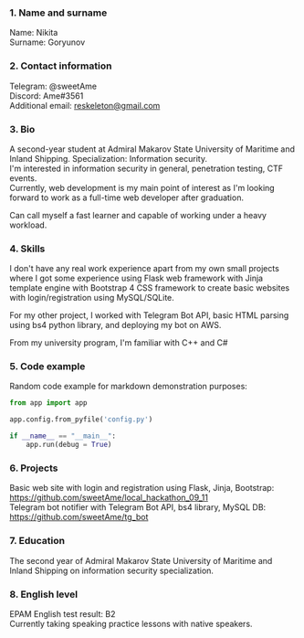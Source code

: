 ### 1. Name and surname ###
Name: Nikita  
Surname: Goryunov  
  
### 2. Contact information ###
Telegram: @sweetAme  
Discord: Ame#3561  
Additional email: reskeleton@gmail.com

### 3. Bio ###
A second-year student at Admiral Makarov State University of Maritime and Inland Shipping. Specialization: Information security.  
I'm interested in information security in general, penetration testing, CTF events.  
Currently, web development is my main point of interest as I'm looking forward to work as a full-time web developer after graduation.  



Can call myself a fast learner and capable of working under a heavy workload.

### 4. Skills ###
I don't have any real work experience apart from my own small projects where I got some experience using Flask web framework with Jinja template engine
with Bootstrap 4 CSS framework to create basic websites with login/registration using MySQL/SQLite.  

For my other project, I worked with Telegram Bot API, basic HTML parsing using bs4 python library, and deploying my bot on AWS.  

From my university program, I'm familiar with C++ and C# 

### 5. Code example ###

Random code example for markdown demonstration purposes:

```python
from app import app

app.config.from_pyfile('config.py')

if __name__ == "__main__":
    app.run(debug = True)
```  


### 6. Projects ###
Basic web site with login and registration using Flask, Jinja, Bootstrap: https://github.com/sweetAme/local_hackathon_09_11  
Telegram bot notifier with Telegram Bot API, bs4 library, MySQL DB: https://github.com/sweetAme/tg_bot  

### 7. Education ###
The second year of Admiral Makarov State University of Maritime and Inland Shipping on information security specialization.

### 8. English level ###
EPAM English test result: B2  
Currently taking speaking practice lessons with native speakers.
